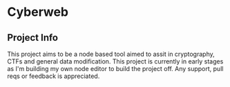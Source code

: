 # Cyberweb

## Project Info   
This project aims to be a node based tool aimed to assit in cryptography, CTFs and general data modification. This project is currently in early stages as I'm building my own node editor to build the project off. Any support, pull reqs or feedback is appreciated.